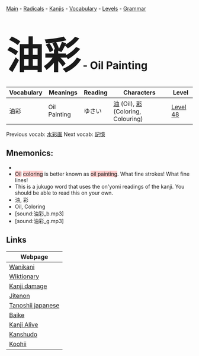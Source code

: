 <style> bigfont {font-size: 100px}</style>
[Main](../README.md) -
[Radicals](../radicals.md) -
[Kanjis](../kanjis.md) -
[Vocabulary](../vocabulary.md) -
[Levels](../levels.md) -
[Grammar](../grammar.md)
# <bigfont> 油彩</bigfont> - Oil Painting 

| Vocabulary | Meanings | Reading | Characters | Level |
| --- | --- | --- | --- | --- |
| 油彩 | Oil Painting | ゆさい |  [油](../kanjis/油.md) (Oil), [彩](../kanjis/彩.md) (Coloring, Colouring) | [Level 48](../levels/wk_level48.md) |

Previous vocab: [水彩画](水彩画.md) Next vocab: [記憶](記憶.md) 

## Mnemonics:

* 
* <span style="background-color:#ffcccb"> Oil</span> <span style="background-color:#ffcccb"> coloring</span> is better known as <span style="background-color:#ffcccb"> oil painting</span>. What fine strokes! What fine lines!
* This is a jukugo word that uses the on'yomi readings of the kanji. You should be able to read this on your own.
* 油, 彩
* Oil, Coloring
* [sound:油彩_b.mp3]
* [sound:油彩_g.mp3]


## Links 

| Webpage |
| --- |
| [Wanikani          ](https://www.wanikani.com/kanji/油彩) |
| [Wiktionary        ](https://en.wiktionary.org/wiki/油彩) |
| [Kanji damage      ](http://www.kanjidamage.com/kanji/search?utf8=✓&q=油彩) |
| [Jitenon           ](https://jitenon.com/kanji/油彩) |
| [Tanoshii japanese ](https://www.tanoshiijapanese.com/dictionary/kanji.cfm?k=油彩) |
| [Baike             ](https://baike.baidu.com/item/油彩) |
| [Kanji Alive       ](https://app.kanjialive.com/油彩) |
| [Kanshudo          ](https://www.kanshudo.com/searchmn?q=油彩) |
| [Koohii            ](https://kanji.koohii.com/study/kanji/油彩) |
